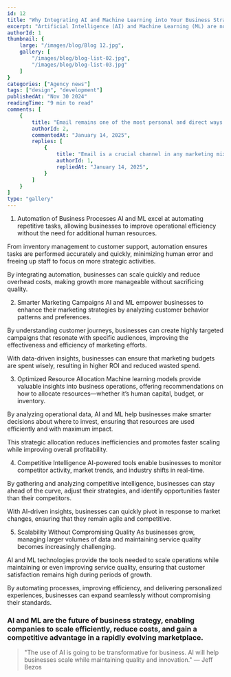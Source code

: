 ```yaml
---
id: 12
title: "Why Integrating AI and Machine Learning into Your Business Strategy is Crucial for Upscaling" 
excerpt: "Artificial Intelligence (AI) and Machine Learning (ML) are not just buzzwords; they are transformative technologies that can elevate businesses to new heights. When strategically integrated into your business operations, AI and ML enable smarter decision-making, improved efficiency, and a competitive edge. Whether you’re a small business looking to scale or a large enterprise aiming to stay ahead, here’s why adopting these technologies is crucial for your business growth:"
authorId: 1
thumbnail: {
	large: "/images/blog/Blog 12.jpg",
    gallery: [
        "/images/blog/blog-list-02.jpg",
        "/images/blog/blog-list-03.jpg"
    ]
}
categories: ["Agency news"]
tags: ["design", "development"]
publishedAt: "Nov 30 2024"
readingTime: "9 min to read"
comments: [
	{
		title: "Email remains one of the most personal and direct ways to connect with your audience—especially when done right. Curious to hear how you're leveraging it at your end.",
		authorId: 2,
		commentedAt: "January 14, 2025",
		replies: [
			{
				title: "Email is a crucial channel in any marketing mix, and never has this been truer than for today’s entrepreneur. Curious what to say.",
				authorId: 1,
				repliedAt: "January 14, 2025",
			}
		]
	}
]
type: "gallery"
---
```


1. Automation of Business Processes
AI and ML excel at automating repetitive tasks, allowing businesses to improve operational efficiency without the need for additional human resources.

From inventory management to customer support, automation ensures tasks are performed accurately and quickly, minimizing human error and freeing up staff to focus on more strategic activities.

By integrating automation, businesses can scale quickly and reduce overhead costs, making growth more manageable without sacrificing quality.

2. Smarter Marketing Campaigns
AI and ML empower businesses to enhance their marketing strategies by analyzing customer behavior patterns and preferences.

By understanding customer journeys, businesses can create highly targeted campaigns that resonate with specific audiences, improving the effectiveness and efficiency of marketing efforts.

With data-driven insights, businesses can ensure that marketing budgets are spent wisely, resulting in higher ROI and reduced wasted spend.

3. Optimized Resource Allocation
Machine learning models provide valuable insights into business operations, offering recommendations on how to allocate resources—whether it’s human capital, budget, or inventory.

By analyzing operational data, AI and ML help businesses make smarter decisions about where to invest, ensuring that resources are used efficiently and with maximum impact.

This strategic allocation reduces inefficiencies and promotes faster scaling while improving overall profitability.

4. Competitive Intelligence
AI-powered tools enable businesses to monitor competitor activity, market trends, and industry shifts in real-time.

By gathering and analyzing competitive intelligence, businesses can stay ahead of the curve, adjust their strategies, and identify opportunities faster than their competitors.

With AI-driven insights, businesses can quickly pivot in response to market changes, ensuring that they remain agile and competitive.

5. Scalability Without Compromising Quality
As businesses grow, managing larger volumes of data and maintaining service quality becomes increasingly challenging.

AI and ML technologies provide the tools needed to scale operations while maintaining or even improving service quality, ensuring that customer satisfaction remains high during periods of growth.

By automating processes, improving efficiency, and delivering personalized experiences, businesses can expand seamlessly without compromising their standards.

### AI and ML are the future of business strategy, enabling companies to scale efficiently, reduce costs, and gain a competitive advantage in a rapidly evolving marketplace.

> "The use of AI is going to be transformative for business. AI will help businesses scale while maintaining quality and innovation." — Jeff Bezos